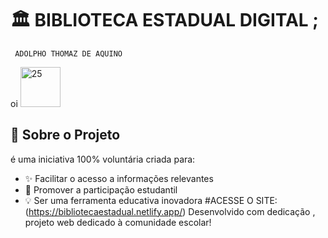 # 🏛️ BIBLIOTECA ESTADUAL DIGITAL ; 
     ADOLPHO THOMAZ DE AQUINO

 oi      <a href="https://emoji.gg/emoji/26654-25"><img src="https://cdn3.emoji.gg/emojis/26654-25.png" width="64px" height="64px" alt="25"></a>
  
</div>

## 🌟 Sobre o Projeto
é uma iniciativa 100% voluntária criada para:
- ✨ Facilitar o acesso a informações relevantes
- 🌱 Promover a participação estudantil
- 💡 Ser uma ferramenta educativa inovadora
#ACESSE O SITE:
(https://bibliotecaestadual.netlify.app/)
Desenvolvido com dedicação , projeto web dedicado à comunidade escolar!

